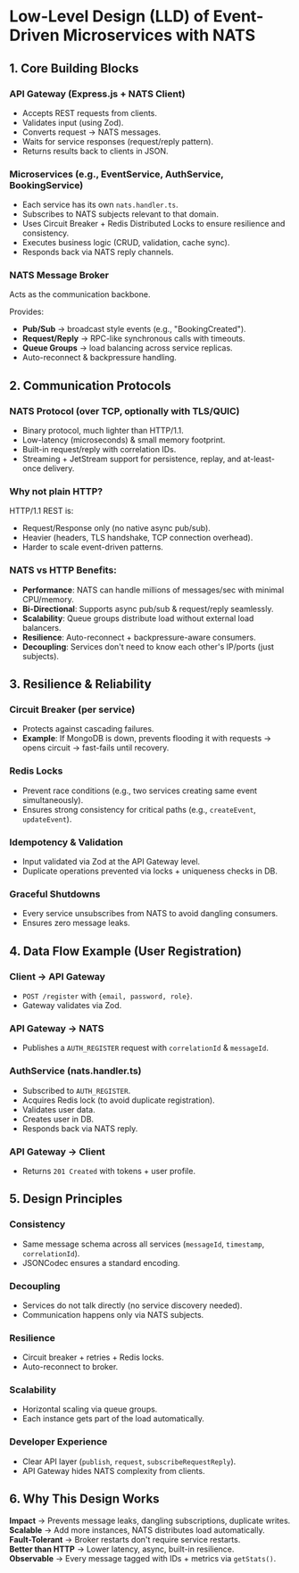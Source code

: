 # Low-Level Design (LLD) of Event-Driven Microservices with NATS

## 1. Core Building Blocks

### API Gateway (Express.js + NATS Client)
- Accepts REST requests from clients.
- Validates input (using Zod).
- Converts request → NATS messages.
- Waits for service responses (request/reply pattern).
- Returns results back to clients in JSON.

### Microservices (e.g., EventService, AuthService, BookingService)
- Each service has its own `nats.handler.ts`.
- Subscribes to NATS subjects relevant to that domain.
- Uses Circuit Breaker + Redis Distributed Locks to ensure resilience and consistency.
- Executes business logic (CRUD, validation, cache sync).
- Responds back via NATS reply channels.

### NATS Message Broker
Acts as the communication backbone.

Provides:
- **Pub/Sub** → broadcast style events (e.g., "BookingCreated").
- **Request/Reply** → RPC-like synchronous calls with timeouts.
- **Queue Groups** → load balancing across service replicas.
- Auto-reconnect & backpressure handling.

## 2. Communication Protocols

### NATS Protocol (over TCP, optionally with TLS/QUIC)
- Binary protocol, much lighter than HTTP/1.1.
- Low-latency (microseconds) & small memory footprint.
- Built-in request/reply with correlation IDs.
- Streaming + JetStream support for persistence, replay, and at-least-once delivery.

### Why not plain HTTP?

HTTP/1.1 REST is:
- Request/Response only (no native async pub/sub).
- Heavier (headers, TLS handshake, TCP connection overhead).
- Harder to scale event-driven patterns.

### NATS vs HTTP Benefits:
- **Performance**: NATS can handle millions of messages/sec with minimal CPU/memory.
- **Bi-Directional**: Supports async pub/sub & request/reply seamlessly.
- **Scalability**: Queue groups distribute load without external load balancers.
- **Resilience**: Auto-reconnect + backpressure-aware consumers.
- **Decoupling**: Services don't need to know each other's IP/ports (just subjects).

## 3. Resilience & Reliability

### Circuit Breaker (per service)
- Protects against cascading failures.
- **Example**: If MongoDB is down, prevents flooding it with requests → opens circuit → fast-fails until recovery.

### Redis Locks
- Prevent race conditions (e.g., two services creating same event simultaneously).
- Ensures strong consistency for critical paths (e.g., `createEvent`, `updateEvent`).

### Idempotency & Validation
- Input validated via Zod at the API Gateway level.
- Duplicate operations prevented via locks + uniqueness checks in DB.

### Graceful Shutdowns
- Every service unsubscribes from NATS to avoid dangling consumers.
- Ensures zero message leaks.

## 4. Data Flow Example (User Registration)

### Client → API Gateway
- `POST /register` with `{email, password, role}`.
- Gateway validates via Zod.

### API Gateway → NATS
- Publishes a `AUTH_REGISTER` request with `correlationId` & `messageId`.

### AuthService (nats.handler.ts)
- Subscribed to `AUTH_REGISTER`.
- Acquires Redis lock (to avoid duplicate registration).
- Validates user data.
- Creates user in DB.
- Responds back via NATS reply.

### API Gateway → Client
- Returns `201 Created` with tokens + user profile.

## 5. Design Principles

### Consistency
- Same message schema across all services (`messageId`, `timestamp`, `correlationId`).
- JSONCodec ensures a standard encoding.

### Decoupling
- Services do not talk directly (no service discovery needed).
- Communication happens only via NATS subjects.

### Resilience
- Circuit breaker + retries + Redis locks.
- Auto-reconnect to broker.

### Scalability
- Horizontal scaling via queue groups.
- Each instance gets part of the load automatically.

### Developer Experience
- Clear API layer (`publish`, `request`, `subscribeRequestReply`).
- API Gateway hides NATS complexity from clients.

## 6. Why This Design Works

**Impact** → Prevents message leaks, dangling subscriptions, duplicate writes.  
**Scalable** → Add more instances, NATS distributes load automatically.  
**Fault-Tolerant** → Broker restarts don't require service restarts.  
**Better than HTTP** → Lower latency, async, built-in resilience.  
**Observable** → Every message tagged with IDs + metrics via `getStats()`.